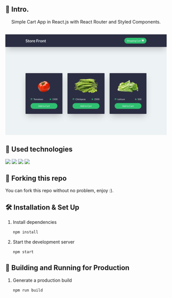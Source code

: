 ## 📄 Intro.

<div align="center">
Simple Cart App in React.js with React Router and Styled Components. <br><br>
</div>

[![Cart App Banner](./public/banner.png)](https://cart-app-ten.vercel.app/)

## 💼 Used technologies

![](https://img.shields.io/badge/Markup-HTML-informational?style=for-the-badge&logo=html5&logoColor=2fbf71&color=2fbf71&labelColor=2b2d42)
![](https://img.shields.io/badge/Style-CSS-informational?style=for-the-badge&logo=css3&logoColor=2fbf71&color=2fbf71&labelColor=2b2d42)
![](https://img.shields.io/badge/Code-JavaScript-informational?style=for-the-badge&logo=JavaScript&logoColor=2fbf71&color=2fbf71&labelColor=2b2d42)
![](https://img.shields.io/badge/Code-React.js-informational?style=for-the-badge&logo=react&logoColor=2fbf71&color=2fbf71&labelColor=2b2d42)

## 🚨 Forking this repo

You can fork this repo without no problem, enjoy :).

## 🛠 Installation & Set Up

1. Install dependencies

   ```sh
   npm install
   ```

2. Start the development server

   ```sh
   npm start
   ```

## 🚀 Building and Running for Production

1. Generate a production build

   ```sh
   npm run build
   ```

